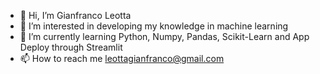 - 👋 Hi, I’m Gianfranco Leotta
- 👀 I’m interested in developing my knowledge in machine learning
- 🌱 I’m currently learning Python, Numpy, Pandas, Scikit-Learn and App Deploy through Streamlit
- 📫 How to reach me leottagianfranco@gmail.com

<!---
Frank-Leogit/Frank-Leogit is a ✨ special ✨ repository because its `README.md` (this file) appears on your GitHub profile.
You can click the Preview link to take a look at your changes.
--->
